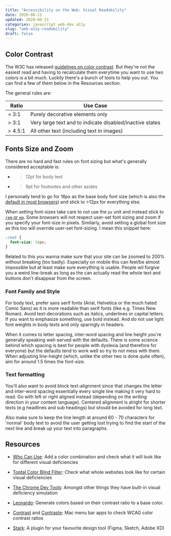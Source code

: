 ```yaml
---
title: "Accessibility on the Web: Visual Readability"
date: 2020-06-21
updated: 2020-06-21
categories: javascript web-dev a11y
slug: "web-a11y-readability"
draft: false
---
```


## Color Contrast

The W3C has released [guidelines on color contrast](https://www.w3.org/TR/WCAG21/%23contrast-minimum). But they're not the easiest read and having to recalculate them everytime you want to use two colors is a bit much. Luckily there's a bunch of tools to help you out. You can find a few of them below in the Resources section.

The general rules are:

|Ratio      | Use Case                                                  |
|-----------|-----------------------------------------------------------|
|< 3:1      | Purely decorative elements only                           |
|> 3:1      | Very large text and to indicate disabled/inactive states  |
|> 4.5:1    | All other text (including text in images)                 |


## Fonts Size and Zoom

There are no hard and fast rules on font sizing but what's generally considered acceptable is:

* >12pt for body text
* >9pt for footnotes and other asides

I personally tend to go for 16px as the base body font size (which is also the [default in most browsers](https://css-tricks.com/accessible-font-sizing-explained/#how-can-we-work-with-pixels)) and stick to >12px for everything else.

When setting font-sizes take care to not use the `px` unit and instead stick to [`rem` or `em`](https://j.eremy.net/confused-about-rem-and-em/). Some browsers will not respect user-set font sizing and zoom if you specify your font-size in pixels. Similarly, avoid setting a global font size as this too will override user-set font-sizing. I mean this snippet here:

```css
:root {
  font-size: 16px;
}
```

Related to this you wanna make sure that your site can be zoomed to 200% without breaking (too badly). Especially on mobile this can feel/be almost impossible but at least make sure everything is usable. People wil forgive you a weird line-break as long as the can actually read the whole text and buttons don't disappear from the screen.


### Font Family and Style

For body text, prefer sans serif fonts (Arial, Helvetica or the much hated Comic Sans) as it is more readable than serif fonts (like e.g. Times New Roman). Avoid text-decorations such as italics, underlines or capital letters. If you want to emphasize something, use bold instead. And do not use light font weights in body texts and only sparingly in headers.

When it comes to letter spacing, inter-word spacing and line height you're generally speaking well-served with the defaults. There is some science behind which spacing is best for people with dyslexia (and therefore for everyone) but the defaults tend to work well so try to not mess with them. When adjusting line-height (which, unlike the other two is done quite often), aim for around 1.5 times the font-size.


### Text formatting

You'll also want to avoid block text-alignment since that changes the letter and inter-word spacing essentially every single line making it very hard to read. Go with left or right aligned instead (depending on the writing direction in your content language). Centered alignment is alright for shorter texts (e.g headlines and sub headings) but should be avoided for long text.

Also make sure to keep the line length at around 60 - 70 characters for 'normal' body text to avoid the user getting lost trying to find the start of the next line and break up your text into paragraphs.



## Resources

* [Who Can Use](https://whocanuse.com/): Add a color combination and check what it will look like for different visual deficiencies
* [Toptal Color Blind Filter](https://www.toptal.com/designers/colorfilter): Check what whole websites look like for certain visual deficiencies
* [The Chrome Dev Tools](https://developers.google.com/web/updates/2020/03/devtools#vision-deficiencies): Amongst other things they have built-in visual deficiency simulation
* [Leonardo](https://leonardocolor.io): Generate colors based on their contrast ratio to a base color.

* [Contrast](https://usecontrast.com/) and [Contraste](https://contrasteapp.com/): Mac menu bar apps to check WCAG color contrast ratios
* [Stark](https://www.getstark.co/): A plugin for your favourite design tool (Figma, Sketch, Adobe XD)
